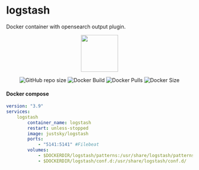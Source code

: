 # logstash
Docker container with opensearch output plugin.

<div align="center">

<img src="https://www.pinclipart.com/picdir/big/396-3967631_logstash-elastic-logstash-logo-clipart.png" width="100">

<br>

![GitHub repo size](https://img.shields.io/github/repo-size/just5ky/logstash?label=Repo%20Size&logo=github)
![Docker Build](https://github.com/just5ky/logstash/workflows/Docker/badge.svg) 
![Docker Pulls](https://img.shields.io/docker/pulls/justsky/logstash)
![Docker Size](https://img.shields.io/docker/image-size/justsky/logstash)

</div>

#### Docker compose
```yml
version: "3.9"
services:
    logstash
        container_name: logstash
        restart: unless-stopped
        image: justsky/logstash
        ports:
            - "5141:5141" #Filebeat
        volumes:
            - $DOCKERDIR/logstash/patterns:/usr/share/logstash/patterns/
            - $DOCKERDIR/logstash/conf.d:/usr/share/logstash/conf.d/
```